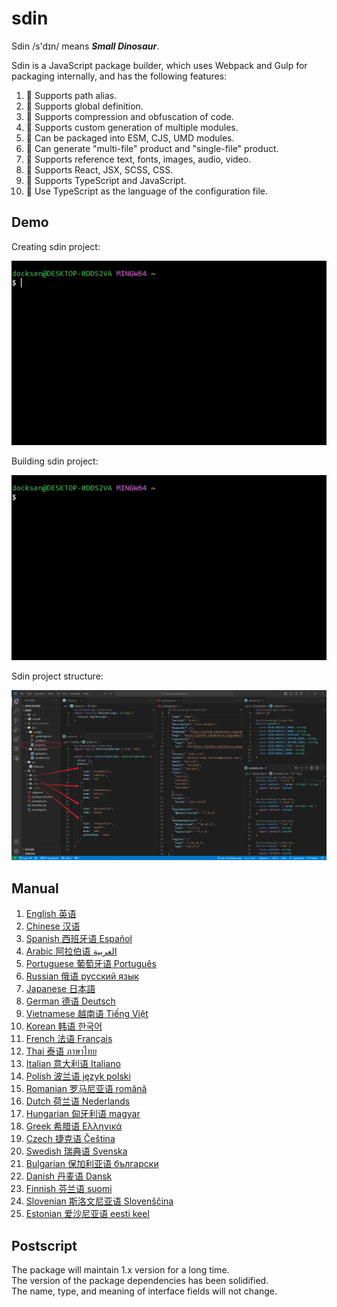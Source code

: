 # sdin

Sdin /s'dɪn/ means **_Small Dinosaur_**.

Sdin is a JavaScript package builder, which uses Webpack and Gulp for packaging internally, and has the following features:

<ol>
  <li>🐁 Supports path alias.</li>
  <li>🐃 Supports global definition.</li>
  <li>🐅 Supports compression and obfuscation of code.</li>
  <li>🐇 Supports custom generation of multiple modules.</li>
  <li>🐉 Can be packaged into ESM, CJS, UMD modules.</li>
  <li>🐍 Can generate "multi-file" product and "single-file" product.</li>
  <li>🐎 Supports reference text, fonts, images, audio, video.</li>
  <li>🐐 Supports React, JSX, SCSS, CSS.</li>
  <li>🐒 Supports TypeScript and JavaScript.</li>
  <li>🐓 Use TypeScript as the language of the configuration file.</li>
</ol>

## Demo

Creating sdin project:

![sdin-create](https://github.com/docksen/sdin/blob/main/pro/assets/uy53am2nojdsbr9n.webp)

Building sdin project:

![sdin-build](https://github.com/docksen/sdin/blob/main/pro/assets/e0vnpz1v1r1bzsab.webp)

Sdin project structure:

![sdin-project](https://github.com/docksen/sdin/blob/main/pro/assets/dwy479ns4nuc4nm3.webp)

## Manual

<ol>
  <li><a target="_blank" href="https://github.com/docksen/sdin/blob/main/pro/documents/en.md">English 英语</a></li>
  <li><a target="_blank" href="https://github.com/docksen/sdin/blob/main/pro/documents/zh.md">Chinese 汉语</a></li>
  <li><a target="_blank" href="https://github.com/docksen/sdin/blob/main/pro/documents/spa.md">Spanish 西班牙语 Español</a></li>
  <li><a target="_blank" href="https://github.com/docksen/sdin/blob/main/pro/documents/ara.md">Arabic 阿拉伯语 العربية</a></li>
  <li><a target="_blank" href="https://github.com/docksen/sdin/blob/main/pro/documents/pt.md">Portuguese 葡萄牙语 Português</a></li>
  <li><a target="_blank" href="https://github.com/docksen/sdin/blob/main/pro/documents/ru.md">Russian 俄语 русский язык</a></li>
  <li><a target="_blank" href="https://github.com/docksen/sdin/blob/main/pro/documents/jp.md">Japanese 日本語</a></li>
  <li><a target="_blank" href="https://github.com/docksen/sdin/blob/main/pro/documents/de.md">German 德语 Deutsch</a></li>
  <li><a target="_blank" href="https://github.com/docksen/sdin/blob/main/pro/documents/vie.md">Vietnamese 越南语 Tiếng Việt</a></li>
  <li><a target="_blank" href="https://github.com/docksen/sdin/blob/main/pro/documents/kor.md">Korean 韩语 한국어</a></li>
  <li><a target="_blank" href="https://github.com/docksen/sdin/blob/main/pro/documents/fra.md">French 法语 Français</a></li>
  <li><a target="_blank" href="https://github.com/docksen/sdin/blob/main/pro/documents/th.md">Thai 泰语 ภาษาไทย</a></li>
  <li><a target="_blank" href="https://github.com/docksen/sdin/blob/main/pro/documents/it.md">Italian 意大利语 Italiano</a></li>
  <li><a target="_blank" href="https://github.com/docksen/sdin/blob/main/pro/documents/pl.md">Polish 波兰语 język polski</a></li>
  <li><a target="_blank" href="https://github.com/docksen/sdin/blob/main/pro/documents/rom.md">Romanian 罗马尼亚语 română</a></li>
  <li><a target="_blank" href="https://github.com/docksen/sdin/blob/main/pro/documents/nl.md">Dutch 荷兰语 Nederlands</a></li>
  <li><a target="_blank" href="https://github.com/docksen/sdin/blob/main/pro/documents/hu.md">Hungarian 匈牙利语 magyar</a></li>
  <li><a target="_blank" href="https://github.com/docksen/sdin/blob/main/pro/documents/el.md">Greek 希腊语 Ελληνικά</a></li>
  <li><a target="_blank" href="https://github.com/docksen/sdin/blob/main/pro/documents/cs.md">Czech 捷克语 Čeština</a></li>
  <li><a target="_blank" href="https://github.com/docksen/sdin/blob/main/pro/documents/swe.md">Swedish 瑞典语 Svenska</a></li>
  <li><a target="_blank" href="https://github.com/docksen/sdin/blob/main/pro/documents/bul.md">Bulgarian 保加利亚语 български</a></li>
  <li><a target="_blank" href="https://github.com/docksen/sdin/blob/main/pro/documents/dan.md">Danish 丹麦语 Dansk</a></li>
  <li><a target="_blank" href="https://github.com/docksen/sdin/blob/main/pro/documents/fin.md">Finnish 芬兰语 suomi</a></li>
  <li><a target="_blank" href="https://github.com/docksen/sdin/blob/main/pro/documents/slo.md">Slovenian 斯洛文尼亚语 Slovenščina</a></li>
  <li><a target="_blank" href="https://github.com/docksen/sdin/blob/main/pro/documents/est.md">Estonian 爱沙尼亚语 eesti keel</a></li>
</ol>

## Postscript

The package will maintain 1.x version for a long time.  
The version of the package dependencies has been solidified.  
The name, type, and meaning of interface fields will not change.
